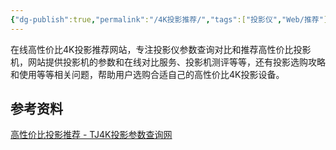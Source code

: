 ```yaml
---
{"dg-publish":true,"permalink":"/4K投影推荐/","tags":["投影仪","Web/推荐"],"noteIcon":""}
---
```


在线高性价比4K投影推荐网站，专注投影仪参数查询对比和推荐高性价比投影机，网站提供投影机的参数和在线对比服务、投影机测评等等，还有投影选购攻略和使用等等相关问题，帮助用户选购合适自己的高性价比4K投影设备。


## 参考资料
[高性价比投影推荐 - TJ4K投影参数查询网](http://tj4k.com/index)